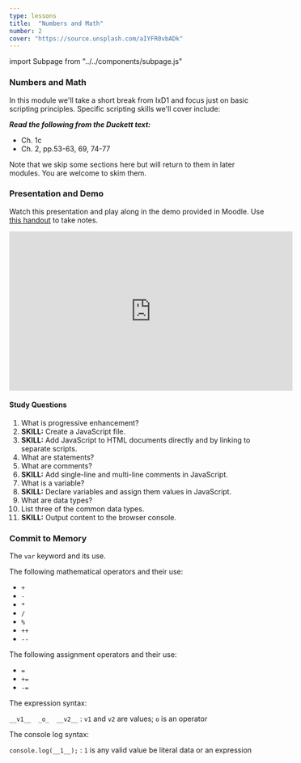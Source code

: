 ```yaml
---
type: lessons
title:  "Numbers and Math"
number: 2
cover: "https://source.unsplash.com/aIYFR0vbADk"
---
```

import Subpage from "../../components/subpage.js"

<Subpage slug="numbers-and-math">

### Numbers and Math

In this module we'll take a short break from IxD1 and focus just on basic scripting principles. Specific scripting skills we'll cover include:

***Read the following from the Duckett text:***

* Ch. 1c
* Ch. 2, pp.53-63, 69, 74-77

Note that we skip some sections here but will return to them in later modules. You are welcome to skim them.

</Subpage>
<Subpage slug="presentation-and-demo">

### Presentation and Demo

Watch this presentation and play along in the demo provided in Moodle. Use [this handout](/docs/vcd-3650-lesson-2.pdf) to take notes.

<iframe width="560" height="315" src="https://www.youtube.com/embed/XNujdelUXuM?list=PLuOViGmL7TfUvXLsGu6JfBCAq-rF2iSQz" frameborder="0" allowfullscreen></iframe>

#### Study Questions

1. What is progressive enhancement?
2. **SKILL:** Create a JavaScript file.
3. **SKILL:** Add JavaScript to HTML documents directly and by linking to separate scripts.
4. What are statements?
5. What are comments?
6. **SKILL:** Add single-line and multi-line comments in JavaScript.
7. What is a variable?
8. **SKILL:** Declare variables and assign them values in JavaScript.
9. What are data types?
10. List three of the common data types.
11. **SKILL:** Output content to the browser console.

</Subpage>
<Subpage slug="commit-to-memory">

### Commit to Memory

The `var` keyword and its use.

The following mathematical operators and their use:

* `+`
* `-`
* `*`
* `/`
* `%`
* `++`
* `--`

The following assignment operators and their use:
* `=`
* `+=`
* `-=`

The expression syntax:

`__v1__  _o_  __v2__`
: `v1` and `v2` are values; `o` is an operator

The console log syntax:

`console.log(__1__);`
: `1` is any valid value be literal data or an expression

</Subpage>
